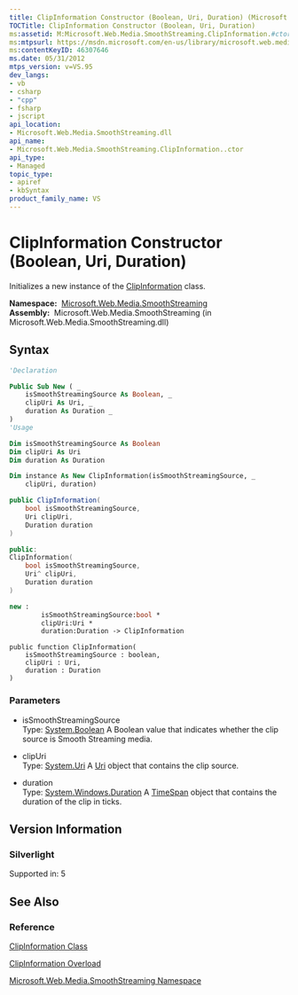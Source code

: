 ```yaml
---
title: ClipInformation Constructor (Boolean, Uri, Duration) (Microsoft.Web.Media.SmoothStreaming)
TOCTitle: ClipInformation Constructor (Boolean, Uri, Duration)
ms:assetid: M:Microsoft.Web.Media.SmoothStreaming.ClipInformation.#ctor(System.Boolean,System.Uri,System.Windows.Duration)
ms:mtpsurl: https://msdn.microsoft.com/en-us/library/microsoft.web.media.smoothstreaming.clipinformation.clipinformation(v=VS.95)
ms:contentKeyID: 46307646
ms.date: 05/31/2012
mtps_version: v=VS.95
dev_langs:
- vb
- csharp
- "cpp"
- fsharp
- jscript
api_location:
- Microsoft.Web.Media.SmoothStreaming.dll
api_name:
- Microsoft.Web.Media.SmoothStreaming.ClipInformation..ctor
api_type:
- Managed
topic_type:
- apiref
- kbSyntax
product_family_name: VS
---
```


# ClipInformation Constructor (Boolean, Uri, Duration)

Initializes a new instance of the [ClipInformation](clipinformation-class-microsoft-web-media-smoothstreaming_1.md) class.

**Namespace:**  [Microsoft.Web.Media.SmoothStreaming](microsoft-web-media-smoothstreaming-namespace_1.md)  
**Assembly:**  Microsoft.Web.Media.SmoothStreaming (in Microsoft.Web.Media.SmoothStreaming.dll)

## Syntax

```vb
'Declaration

Public Sub New ( _
    isSmoothStreamingSource As Boolean, _
    clipUri As Uri, _
    duration As Duration _
)
'Usage

Dim isSmoothStreamingSource As Boolean
Dim clipUri As Uri
Dim duration As Duration

Dim instance As New ClipInformation(isSmoothStreamingSource, _
    clipUri, duration)
```

```csharp
public ClipInformation(
    bool isSmoothStreamingSource,
    Uri clipUri,
    Duration duration
)
```

```cpp
public:
ClipInformation(
    bool isSmoothStreamingSource, 
    Uri^ clipUri, 
    Duration duration
)
```

``` fsharp
new : 
        isSmoothStreamingSource:bool * 
        clipUri:Uri * 
        duration:Duration -> ClipInformation
```

```jscript
public function ClipInformation(
    isSmoothStreamingSource : boolean, 
    clipUri : Uri, 
    duration : Duration
)
```

### Parameters

  - isSmoothStreamingSource  
    Type: [System.Boolean](https://msdn.microsoft.com/library/a28wyd50\(v=vs.95\))  
    A Boolean value that indicates whether the clip source is Smooth Streaming media.

<!-- end list -->

  - clipUri  
    Type: [System.Uri](https://msdn.microsoft.com/library/txt7706a\(v=vs.95\))  
    A [Uri](https://msdn.microsoft.com/library/txt7706a\(v=vs.95\)) object that contains the clip source.

<!-- end list -->

  - duration  
    Type: [System.Windows.Duration](https://msdn.microsoft.com/library/ms602372\(v=vs.95\))  
    A [TimeSpan](https://msdn.microsoft.com/library/269ew577\(v=vs.95\)) object that contains the duration of the clip in ticks.

## Version Information

### Silverlight

Supported in: 5  

## See Also

### Reference

[ClipInformation Class](clipinformation-class-microsoft-web-media-smoothstreaming_1.md)

[ClipInformation Overload](clipinformation-constructor-microsoft-web-media-smoothstreaming_1.md)

[Microsoft.Web.Media.SmoothStreaming Namespace](microsoft-web-media-smoothstreaming-namespace_1.md)

